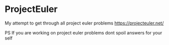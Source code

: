 # ProjectEuler

My attempt to get through all project euler problems https://projecteuler.net/


PS 
If you are working on project euler problems dont spoil answers for your self 
